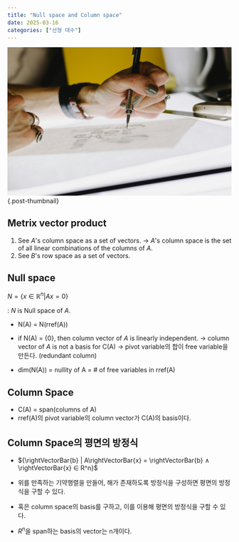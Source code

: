 ```yaml
---
title: "Null space and Column space"
date: 2025-03-16
categories: ["선형 대수"]
---
```


![](/img/human-thumb.jpg){.post-thumbnail}

## Metrix vector product

1. See $A$'s column space as a set of vectors. → $A$'s column space is the set of all linear combinations of the columns of $A$.
2. See $B$'s row space as a set of vectors.

## Null space

$N = \{x \in \mathbb{R}^n | Ax = 0\}$

: $N$ is Null space of $A$.

- N(A) = N(rref(A))
- if N(A) = {0}, then column vector of $A$ is linearly independent.
    → column vector of $A$ is not a basis for C(A)
    → pivot variable의 합이 free variable을 만든다. (redundant column)

- dim(N(A)) = nullity of A = # of free variables in rref(A)

## Column Space

- C(A) = span(columns of A)
- rref(A)의 pivot variable의 column vector가 C(A)의 basis이다.

## Column Space의 평면의 방정식

- ${\rightVectorBar{b} | A\rightVectorBar{x} = \rightVectorBar{b} ∧ \rightVectorBar{x} ∈ R^n}$
- 위를 만족하는 기약행렬을 만들어, 해가 존재하도록 방정식을 구성하면 평면의 방정식을 구할 수 있다.
- 혹은 column space의 basis를 구하고, 이를 이용해 평면의 방정식을 구할 수 있다.

- $R^n$을 span하는 basis의 vector는 n개이다.


